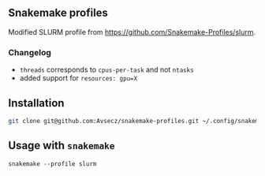 ## Snakemake profiles

Modified SLURM profile from <https://github.com/Snakemake-Profiles/slurm>.

### Changelog

- `threads` corresponds to `cpus-per-task` and not `ntasks`
- added support for `resources: gpu=X`

## Installation

```bash
git clone git@github.com:Avsecz/snakemake-profiles.git ~/.config/snakemake
```

## Usage with `snakemake`

```
snakemake --profile slurm
```